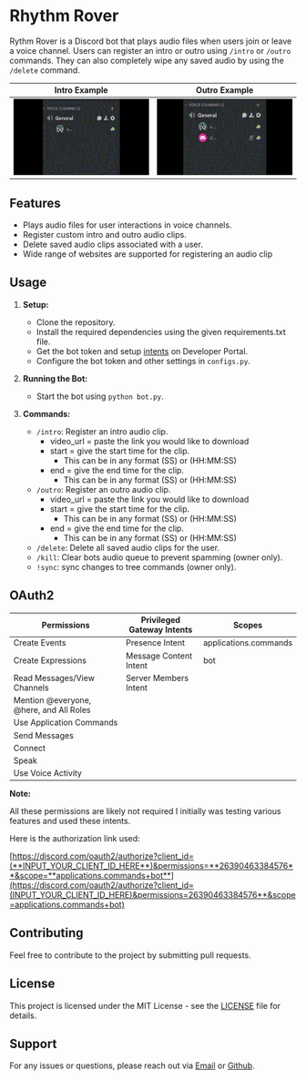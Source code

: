 # Rhythm Rover

Rythm Rover is a Discord bot that plays audio files when users join or leave a voice channel. Users can register an intro or outro using `/intro` or `/outro` commands. They can also completely wipe any saved audio by using the `/delete` command.

Intro Example            |  Outro Example
:-------------------------:|:-------------------------:
![Intro](images/intro.gif)  |  ![Outro](images/outro.gif)

## Features

- Plays audio files for user interactions in voice channels.
- Register custom intro and outro audio clips.
- Delete saved audio clips associated with a user.
- Wide range of websites are supported for registering an audio clip

## Usage

1. **Setup:**
   - Clone the repository.
   - Install the required dependencies using the given requirements.txt file.
   - Get the bot token and setup [intents](https://github.com/jadistanbelly/Rhythm-Rover?tab=readme-ov-file#oauth2) on Developer Portal.
   - Configure the bot token and other settings in `configs.py`.

2. **Running the Bot:**
   - Start the bot using `python bot.py`.

3. **Commands:**
   - `/intro`: Register an intro audio clip.
        - video_url = paste the link you would like to download
        - start = give the start time for the clip.
            - This can be in any format (SS) or (HH:MM:SS)
        - end = give the end time for the clip.
            - This can be in any format (SS) or (HH:MM:SS)
   - `/outro`: Register an outro audio clip.
        - video_url = paste the link you would like to download
        - start = give the start time for the clip.
            - This can be in any format (SS) or (HH:MM:SS)
        - end = give the end time for the clip.
            - This can be in any format (SS) or (HH:MM:SS)
   - `/delete`: Delete all saved audio clips for the user.
   - `/kill`: Clear bots audio queue to prevent spamming (owner only).
   - `!sync`: sync changes to tree commands (owner only).

## OAuth2

| Permissions                  | Privileged Gateway Intents | Scopes                 |
|------------------------------|----------------------------|------------------------|
| Create Events                | Presence Intent            | applications.commands  |
| Create Expressions           | Message Content Intent     | bot                    |
| Read Messages/View Channels  | Server Members Intent      |                        |
| Mention @everyone, @here, and All Roles |                            |                        |
| Use Application Commands     |                            |                        |
| Send Messages                |                            |                        |
| Connect                      |                            |                        |
| Speak                        |                            |                        |
| Use Voice Activity           |                            |                        |

**Note:**

All these permissions are likely not required I initially was testing various features and used these intents.

Here is the authorization link used:

[https://discord.com/oauth2/authorize?client_id=(**INPUT_YOUR_CLIENT_ID_HERE**)&permissions=**26390463384576**&scope=**applications.commands+bot**](https://discord.com/oauth2/authorize?client_id=(INPUT_YOUR_CLIENT_ID_HERE)&permissions=26390463384576**&scope=applications.commands+bot)

## Contributing

Feel free to contribute to the project by submitting pull requests.

## License

This project is licensed under the MIT License - see the [LICENSE](https://github.com/jadistanbelly/Rhythm-Rover?tab=MIT-1-ov-file) file for details.

## Support

For any issues or questions, please reach out via [Email](mailto:jadistanbelly@outlook.com) or [Github](https://github.com/jadistanbelly/Rhythm-Rover/issues).
